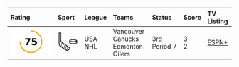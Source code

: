 | Rating                                                                                                                                 | Sport                                                                                                            | League     | Teams                                | Status       | Score   | TV Listing                                                                                                             |
|:---------------------------------------------------------------------------------------------------------------------------------------|:-----------------------------------------------------------------------------------------------------------------|:-----------|:-------------------------------------|:-------------|:--------|:-----------------------------------------------------------------------------------------------------------------------|
| <img src="https://raw.githubusercontent.com/BlakeDuncan25/Donut-SVG-Ratings/bac4e4a278175106499642192132b1786a9aec38/75.svg" alt="75"> | <img src="https://raw.githubusercontent.com/BlakeDuncan25/Donut-SVG-Ratings/master/hockey.png" alt="Ice Hockey"> | USA<br>NHL | Vancouver Canucks<br>Edmonton Oilers | 3rd Period 7 | 3<br>2  | <a href="https://www.espn.com/espnplus/schedule/_/type/live/categoryId/2512ac76-a335-39cb-af51-b9afffc6571d">ESPN+</a> |